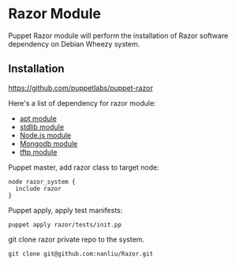 # Razor Module

Puppet Razor module will perform the installation of Razor software dependency
on Debian Wheezy system.

## Installation

https://github.com/puppetlabs/puppet-razor

Here's a list of dependency for razor module:

* [apt module](https://github.com/puppetlabs/puppet-apt)
* [stdlib module](https://github.com/puppetlabs/puppetlabs-stdlib)
* [Node.js module](https://github.com/nanliu/puppet-nodejs)
* [Mongodb module](https://github.com/nanliu/puppet-mongodb)
* [tftp module](https://github.com/nanliu/puppet-tftp)

Puppet master, add razor class to target node:

    node razor_system {
      include razor
    }

Puppet apply, apply test manifests:

    puppet apply razor/tests/init.pp

git clone razor private repo to the system.

    git clone git@github.com:nanliu/Razor.git
